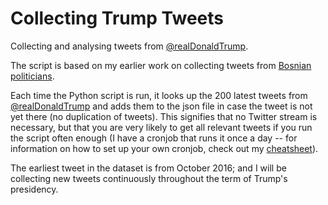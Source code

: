 # Collecting Trump Tweets


Collecting and analysing tweets from [@realDonaldTrump](https://twitter.com/realdonaldtrump). 

The script is based on my earlier work on collecting tweets from [Bosnian politicians](https://github.com/annerosenisser/tweets_bosnia).

Each time the Python script is run, it looks up the 200 latest tweets from [@realDonaldTrump](https://twitter.com/realdonaldtrump) and adds them to the json file in case the tweet is not yet there (no duplication of tweets). This signifies that no Twitter stream is necessary, but that you are very likely to get all relevant tweets if you run the script often enough (I have a cronjob that runs it once a day -- for information on how to set up your own cronjob, check out my [cheatsheet](https://github.com/annerosenisser/cheatsheet#cronjobs-and-crontab)).

The earliest tweet in the dataset is from October 2016; and I will be collecting new tweets continuously throughout the term of Trump's presidency.


